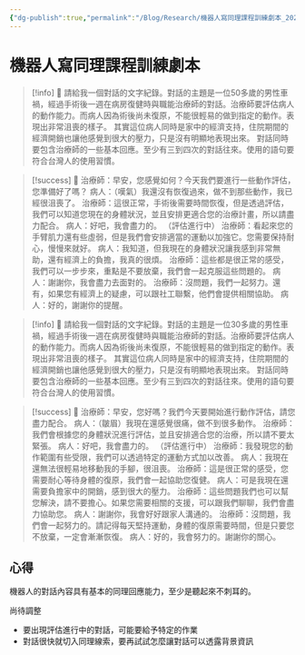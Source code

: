 ```yaml
---
{"dg-publish":true,"permalink":"/Blog/Research/機器人寫同理課程訓練劇本_20220222/","title":"機器人寫同理課程訓練劇本","tags":["blog","training","empathy/course/practice"],"created":"2023-02-22","updated":"2023-02-22T09:35"}
---
```



# 機器人寫同理課程訓練劇本

> [!info] 🙍
> 請給我一個對話的文字紀錄。對話的主題是一位50多歲的男性車禍，經過手術後一週在病房復健時與職能治療師的對話。治療師要評估病人的動作能力。而病人因為術後尚未復原，不能很輕易的做到指定的動作。表現出非常沮喪的樣子。
> 其實這位病人同時是家中的經濟支持，住院期間的經濟開銷也讓他感覺到很大的壓力，只是沒有明顯地表現出來。
> 對話同時要包含治療師的一些基本回應。至少有三到四次的對話往來。使用的語句要符合台灣人的使用習慣。

> [!success] 🤖
> 治療師：早安，您感覺如何？今天我們要進行一些動作評估，您準備好了嗎？
> 病人：（嘆氣）我還沒有恢復過來，做不到那些動作，我已經很沮喪了。
> 治療師：這很正常，手術後需要時間恢復，但是透過評估，我們可以知道您現在的身體狀況，並且安排更適合您的治療計畫，所以請盡力配合。
> 病人：好吧，我會盡力的。
> （評估進行中）
> 治療師：看起來您的手臂肌力還有些虛弱，但是我們會安排適當的運動以加強它。您需要保持耐心，慢慢來就好。
> 病人：我知道，但我現在的身體狀況讓我感到非常無助，還有經濟上的負擔，我真的很煩。
> 治療師：這些都是很正常的感受，我們可以一步步來，重點是不要放棄，我們會一起克服這些問題的。
> 病人：謝謝你，我會盡力去面對的。
> 治療師：沒問題，我們一起努力。還有，如果您有經濟上的疑慮，可以跟社工聯繫，他們會提供相關協助。
> 病人：好的，謝謝你的提醒。

> [!info] 🙍
> 請給我一個對話的文字紀錄。對話的主題是一位30多歲的男性車禍，經過手術後一週在病房復健時與職能治療師的對話。治療師要評估病人的動作能力。而病人因為術後尚未復原，不能很輕易的做到指定的動作。表現出非常沮喪的樣子。
> 其實這位病人同時是家中的經濟支持，住院期間的經濟開銷也讓他感覺到很大的壓力，只是沒有明顯地表現出來。
> 對話同時要包含治療師的一些基本回應。至少有三到四次的對話往來。使用的語句要符合台灣人的使用習慣。

> [!success] 🤖
> 治療師：早安，您好嗎？我們今天要開始進行動作評估，請您盡力配合。
> 病人：（皺眉）我現在還感覺很痛，做不到很多動作。
> 治療師：我們會根據您的身體狀況進行評估，並且安排適合您的治療，所以請不要太緊張。
> 病人：好吧，我會盡力的。
> （評估進行中）
> 治療師：我發現您的動作範圍有些受限，我們可以透過特定的運動方式加以改善。
> 病人：我現在還無法很輕易地移動我的手腳，很沮喪。
> 治療師：這是很正常的感受，您需要耐心等待身體的復原，我們會一起協助您復健。
> 病人：可是我現在還需要負擔家中的開銷，感到很大的壓力。
> 治療師：這些問題我們也可以幫您解決，請不要擔心。如果您需要相關的支援，可以跟我們聊聊，我們會盡力協助您。
> 病人：謝謝你，我會好好跟家人溝通的。
> 治療師：沒問題，我們會一起努力的。請記得每天堅持運動，身體的復原需要時間，但是只要您不放棄，一定會漸漸恢復。
> 病人：好的，我會努力的。謝謝你的關心。

## 心得

機器人的對話內容具有基本的同理回應能力，至少是聽起來不刺耳的。

尚待調整

- 要出現評估進行中的對話，可能要給予特定的作業
- 對話很快就切入同理線索，要再試試怎麼讓對話可以透露背景資訊
